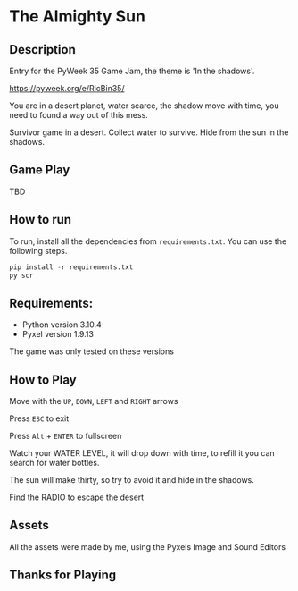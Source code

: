 # The Almighty Sun


## Description
Entry for the PyWeek 35 Game Jam, the theme is 'In the shadows'.

https://pyweek.org/e/RicBin35/

You are in a desert planet, water scarce, the shadow move with time, you need to found a way out of this mess.

Survivor game in a desert.
Collect water to survive.
Hide from the sun in the shadows.


## Game Play
TBD


## How to run
To run, install all the dependencies from `requirements.txt`. You can use the following steps.

```py
pip install -r requirements.txt
py scr
```


## Requirements:
- Python version 3.10.4
- Pyxel version 1.9.13

The game was only tested on these versions


## How to Play
Move with the `UP`, `DOWN`, `LEFT` and `RIGHT` arrows

Press `ESC` to exit

Press `Alt` + `ENTER` to fullscreen

Watch your WATER LEVEL, it will drop down with time, to refill it you can search for water bottles.

The sun will make thirty, so try to avoid it and hide in the shadows.

Find the RADIO to escape the desert


## Assets
All the assets were made by me, using the Pyxels Image and Sound Editors


## Thanks for Playing
